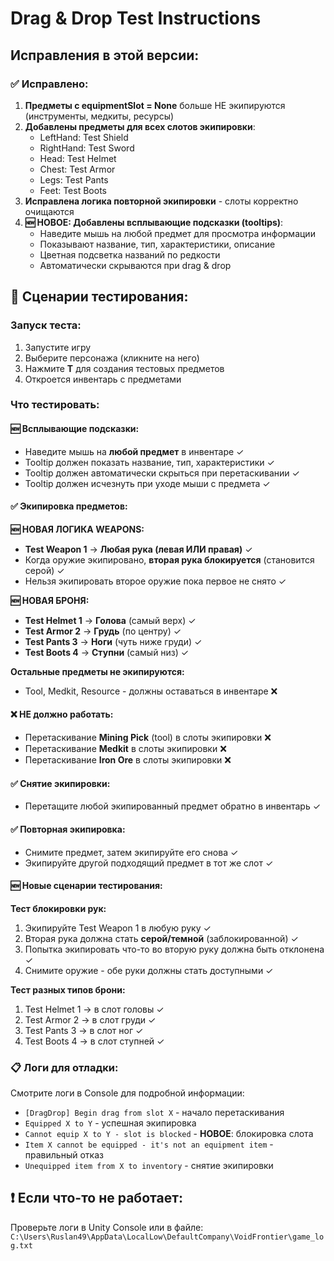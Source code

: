 # Drag & Drop Test Instructions

## Исправления в этой версии:

### ✅ Исправлено:
1. **Предметы с equipmentSlot = None** больше НЕ экипируются (инструменты, медкиты, ресурсы)
2. **Добавлены предметы для всех слотов экипировки**:
   - LeftHand: Test Shield
   - RightHand: Test Sword
   - Head: Test Helmet
   - Chest: Test Armor
   - Legs: Test Pants
   - Feet: Test Boots
3. **Исправлена логика повторной экипировки** - слоты корректно очищаются
4. **🆕 НОВОЕ: Добавлены всплывающие подсказки (tooltips)**:
   - Наведите мышь на любой предмет для просмотра информации
   - Показывают название, тип, характеристики, описание
   - Цветная подсветка названий по редкости
   - Автоматически скрываются при drag & drop

## 🧪 Сценарии тестирования:

### Запуск теста:
1. Запустите игру
2. Выберите персонажа (кликните на него)
3. Нажмите **T** для создания тестовых предметов
4. Откроется инвентарь с предметами

### Что тестировать:

#### 🆕 Всплывающие подсказки:
- Наведите мышь на **любой предмет** в инвентаре ✓
- Tooltip должен показать название, тип, характеристики ✓
- Tooltip должен автоматически скрыться при перетаскивании ✓
- Tooltip должен исчезнуть при уходе мыши с предмета ✓

#### ✅ Экипировка предметов:

**🆕 НОВАЯ ЛОГИКА WEAPONS:**
- **Test Weapon 1** → **Любая рука (левая ИЛИ правая)** ✓
- Когда оружие экипировано, **вторая рука блокируется** (становится серой) ✓
- Нельзя экипировать второе оружие пока первое не снято ✓

**🆕 НОВАЯ БРОНЯ:**
- **Test Helmet 1** → **Голова** (самый верх) ✓
- **Test Armor 2** → **Грудь** (по центру) ✓
- **Test Pants 3** → **Ноги** (чуть ниже груди) ✓
- **Test Boots 4** → **Ступни** (самый низ) ✓

**Остальные предметы не экипируются:**
- Tool, Medkit, Resource - должны оставаться в инвентаре ❌

#### ❌ НЕ должно работать:
- Перетаскивание **Mining Pick** (tool) в слоты экипировки ❌
- Перетаскивание **Medkit** в слоты экипировки ❌
- Перетаскивание **Iron Ore** в слоты экипировки ❌

#### ✅ Снятие экипировки:
- Перетащите любой экипированный предмет обратно в инвентарь ✓

#### ✅ Повторная экипировка:
- Снимите предмет, затем экипируйте его снова ✓
- Экипируйте другой подходящий предмет в тот же слот ✓

#### 🆕 Новые сценарии тестирования:

**Тест блокировки рук:**
1. Экипируйте Test Weapon 1 в любую руку ✓
2. Вторая рука должна стать **серой/темной** (заблокированной) ✓
3. Попытка экипировать что-то во вторую руку должна быть отклонена ✓
4. Снимите оружие - обе руки должны стать доступными ✓

**Тест разных типов брони:**
1. Test Helmet 1 → в слот головы ✓
2. Test Armor 2 → в слот груди ✓
3. Test Pants 3 → в слот ног ✓
4. Test Boots 4 → в слот ступней ✓

### 📋 Логи для отладки:
Смотрите логи в Console для подробной информации:
- `[DragDrop] Begin drag from slot X` - начало перетаскивания
- `Equipped X to Y` - успешная экипировка
- `Cannot equip X to Y - slot is blocked` - **НОВОЕ**: блокировка слота
- `Item X cannot be equipped - it's not an equipment item` - правильный отказ
- `Unequipped item from X to inventory` - снятие экипировки

## ❗ Если что-то не работает:
Проверьте логи в Unity Console или в файле:
`C:\Users\Ruslan49\AppData\LocalLow\DefaultCompany\VoidFrontier\game_log.txt`